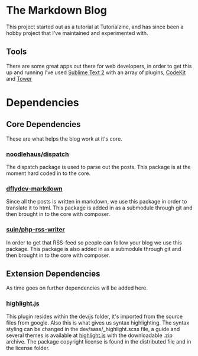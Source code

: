 # The Markdown Blog 

This project started out as a tutorial at Tutorialzine, and has since been a hobby project that I've maintained and experimented with.
## Tools
There are some great apps out there for web developers, in order to get this up and running I've used [Sublime Text 2](#) with an array of plugins, [CodeKit](#) and [Tower](#)

# Dependencies 

## Core Dependencies
These are what helps the blog work at it's core.

### [noodlehaus/dispatch](https://github.com/noodlehaus/dispatch)
The dispatch package is used to parse out the posts. This package is at the moment hard coded in to the core.

### [dflydev-markdown](https://github.com/dflydev/dflydev-markdown)
Since all the posts is written in markdown, we use this package in order to translate it to html. This package is added in as a submodule through git and then brought in to the core with composer.

### [suin/php-rss-writer](https://github.com/suin/php-rss-writer)
In order to get that RSS-feed so people can follow your blog we use this package. This package is also added in as a submodule through git and then brought in to the core with composer.

## Extension Dependencies
As time goes on further dependencies will be added here.

### [highlight.js](http://softwaremaniacs.org/soft/highlight/en/)
This plugin resides within the dev/js folder, it's imported from the source files from google. Also this is what gives us syntax highlighting. The syntax styling can be changed in the dev/sass/_highlight.scss file, a guide and several themes is available at  [highlight.js](http://softwaremaniacs.org/soft/highlight/en/) with the downloadable .zip archive. The package copyright license is found in the distributed file and in the license folder.